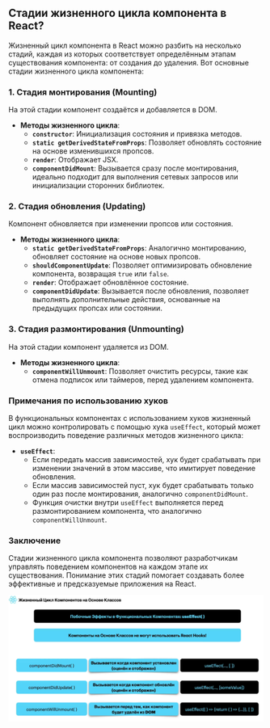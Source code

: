 ## Стадии жизненного цикла компонента в React?

Жизненный цикл компонента в React можно разбить на несколько стадий, каждая из которых соответствует определённым этапам существования компонента: от создания до удаления. Вот основные стадии жизненного цикла компонента:

### 1. Стадия монтирования (Mounting)
На этой стадии компонент создаётся и добавляется в DOM.

- **Методы жизненного цикла**:
  - **`constructor`**: Инициализация состояния и привязка методов.
  - **`static getDerivedStateFromProps`**: Позволяет обновлять состояние на основе изменившихся пропсов.
  - **`render`**: Отображает JSX.
  - **`componentDidMount`**: Вызывается сразу после монтирования, идеально подходит для выполнения сетевых запросов или инициализации сторонних библиотек.

### 2. Стадия обновления (Updating)
Компонент обновляется при изменении пропсов или состояния.

- **Методы жизненного цикла**:
  - **`static getDerivedStateFromProps`**: Аналогично монтированию, обновляет состояние на основе новых пропсов.
  - **`shouldComponentUpdate`**: Позволяет оптимизировать обновление компонента, возвращая `true` или `false`.
  - **`render`**: Отображает обновлённое состояние.
  - **`componentDidUpdate`**: Вызывается после обновления, позволяет выполнять дополнительные действия, основанные на предыдущих пропсах или состоянии.

### 3. Стадия размонтирования (Unmounting)
На этой стадии компонент удаляется из DOM.

- **Методы жизненного цикла**:
  - **`componentWillUnmount`**: Позволяет очистить ресурсы, такие как отмена подписок или таймеров, перед удалением компонента.

### Примечания по использованию хуков

В функциональных компонентах с использованием хуков жизненный цикл можно контролировать с помощью хука `useEffect`, который может воспроизводить поведение различных методов жизненного цикла:

- **`useEffect`**:
  - Если передать массив зависимостей, хук будет срабатывать при изменении значений в этом массиве, что имитирует поведение обновления.
  - Если массив зависимостей пуст, хук будет срабатывать только один раз после монтирования, аналогично `componentDidMount`.
  - Функция очистки внутри `useEffect` выполняется перед размонтированием компонента, что аналогично `componentWillUnmount`.

### Заключение
Стадии жизненного цикла компонента позволяют разработчикам управлять поведением компонентов на каждом этапе их существования. Понимание этих стадий помогает создавать более эффективные и предсказуемые приложения на React.

![alt text](image.png)